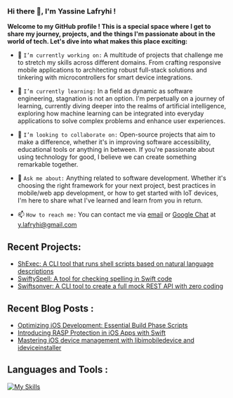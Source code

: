 ### Hi there 👋, I'm Yassine Lafryhi !

**Welcome to my GitHub profile ! This is a special space where I get to share my journey, projects, and the things I'm passionate about in the world of tech. Let's dive into what makes this place exciting:**

+ 🔭 `I’m currently working on:` A multitude of projects that challenge me to stretch my skills across different domains. From crafting responsive mobile applications to architecting robust full-stack solutions and tinkering with microcontrollers for smart device integrations.
- 🌱 `I’m currently learning:` In a field as dynamic as software engineering, stagnation is not an option. I'm perpetually on a journey of learning, currently diving deeper into the realms of artificial intelligence, exploring how machine learning can be integrated into everyday applications to solve complex problems and enhance user experiences.
+ 👯 `I’m looking to collaborate on:` Open-source projects that aim to make a difference, whether it's in improving software accessibility, educational tools or anything in between. If you're passionate about using technology for good, I believe we can create something remarkable together.
- 💬 `Ask me about:` Anything related to software development. Whether it's choosing the right framework for your next project, best practices in mobile/web app development, or how to get started with IoT devices, I'm here to share what I've learned and learn from you in return.
+ 📫 `How to reach me:` You can contact me via [email](mailto:y.lafryhi@gmail.com) or [Google Chat](https://chat.google.com) at y.lafryhi@gmail.com

## Recent Projects:

- [ShExec: A CLI tool that runs shell scripts based on natural language descriptions](https://github.com/YassineLafryhi/ShExec)
- [SwiftySpell: A tool for checking spelling in Swift code](https://github.com/YassineLafryhi/SwiftySpell)
- [Swiftsonver: A CLI tool to create a full mock REST API with zero coding](https://github.com/YassineLafryhi/Swiftsonver)

## Recent Blog Posts :

- [Optimizing iOS Development: Essential Build Phase Scripts](https://yassinelafryhi.github.io/2024/02/19/optimizing-ios-development-essential-build-phase-scripts/)
- [Introducing RASP Protection in iOS Apps with Swift](https://yassinelafryhi.github.io/2023/08/27/introducing-rasp-protection-in-ios-apps-with-swift/)
- [Mastering iOS device management with libimobiledevice and ideviceinstaller](https://yassinelafryhi.github.io/2023/07/31/mastering-ios-device-management-with-libimobiledevice-and-ideviceinstaller/)

## Languages and Tools :

[![My Skills](https://skillicons.dev/icons?i=swift,cs,dart,kotlin,java,scala,c,cpp,perl,solidity,v,rust,go,r,flutter,gradle,graphql,maven,git,github,rabbitmq,bash,powershell,opencv,cmake,mysql,postgres,redis,mongo,cassandra,sqlite,linux,python,ruby,js,ts,php,html,css,tailwind,bootstrap,materialui,sass,react,redux,vue,angular,nextjs,svelte,ember,jest,jquery,postman,nginx,nodejs,nestjs,express,deno,spring,hibernate,kafka,docker,kubernetes,laravel,symfony,latex,django,flask,fastapi,rails,ktor,dotnet,arduino,raspberrypi,unity,blender,idea,androidstudio,vscode,visualstudio,vim,processing,xd,figma,ps,ai,qt,tensorflow,pytorch,sklearn,regex)](https://skillicons.dev)

<!--img src="https://s01.flagcounter.com/count2/Fkfz/bg_FFFFFF/txt_000000/border_CCCCCC/columns_6/maxflags_40/viewers_0/labels_1/pageviews_0/flags_0/percent_0/" border="0"-->
